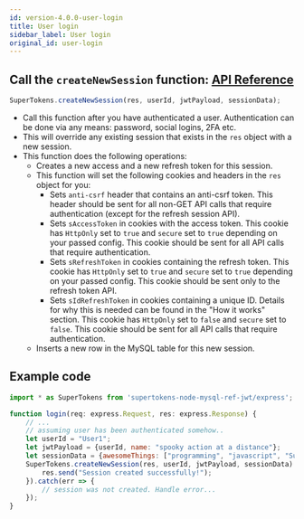 ```yaml
---
id: version-4.0.0-user-login
title: User login
sidebar_label: User login
original_id: user-login
---
```


## Call the ```createNewSession``` function: [API Reference](../api-reference#createnewsessionres-userid-jwtpayload-sessiondata)
```js
SuperTokens.createNewSession(res, userId, jwtPayload, sessionData);
```
- Call this function after you have authenticated a user. Authentication can be done via any means: password, social logins, 2FA  etc.
- This will override any existing session that exists in the ```res``` object with a new session.
- This function does the following operations:
    - Creates a new access and a new refresh token for this session.
    - This function will set the following cookies and headers in the ```res``` object for you:
        - Sets ```anti-csrf``` header that contains an anti-csrf token. This header should be sent for all non-GET API calls that require authentication (except for the refresh session API). 
        - Sets ```sAccessToken``` in cookies with the access token. This cookie has ```HttpOnly``` set to ```true``` and ```secure``` set to ```true``` depending on your passed config. This cookie should be sent for all API calls that require authentication. 
        - Sets ```sRefreshToken``` in cookies containing the refresh token. This cookie has ```HttpOnly``` set to ```true``` and ```secure``` set to ```true``` depending on your passed config. <span class="highlighted-text">This cookie should be sent only to the refresh token API.</span>
        - Sets ```sIdRefreshToken``` in cookies containing a unique ID. Details for why this is needed can be found in the "How it works" section. This cookie has ```HttpOnly``` set to ```false``` and ```secure``` set to ```false```. This cookie should be sent for all API calls that require authentication. 
    - Inserts a new row in the MySQL table for this new session.

<div class="divider"></div>

## Example code
```js
import * as SuperTokens from 'supertokens-node-mysql-ref-jwt/express';

function login(req: express.Request, res: express.Response) {
    // ...
    // assuming user has been authenticated somehow..
    let userId = "User1";
    let jwtPayload = {userId, name: "spooky action at a distance"};
    let sessionData = {awesomeThings: ["programming", "javascript", "SuperTokens"]};
    SuperTokens.createNewSession(res, userId, jwtPayload, sessionData).then(session => {
        res.send("Session created successfully!");
    }).catch(err => {
        // session was not created. Handle error...
    });
}
```